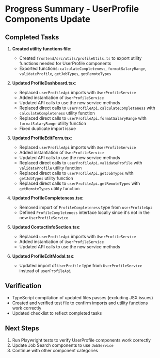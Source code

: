 # Progress Summary - UserProfile Components Update

## Completed Tasks

1. **Created utility functions file**:
   - Created `frontend/src/utils/profileUtils.ts` to export utility functions needed for UserProfile components
   - Exported functions: `calculateCompleteness`, `formatSalaryRange`, `validateProfile`, `getJobTypes`, `getRemoteTypes`

2. **Updated ProfileDashboard.tsx**:
   - Replaced `userProfileApi` imports with `UserProfileService`
   - Added instantiation of `UserProfileService`
   - Updated API calls to use the new service methods
   - Replaced direct calls to `userProfileApi.calculateCompleteness` with `calculateCompleteness` utility function
   - Replaced direct calls to `userProfileApi.formatSalaryRange` with `formatSalaryRange` utility function
   - Fixed duplicate import issue

3. **Updated ProfileEditForm.tsx**:
   - Replaced `userProfileApi` imports with `UserProfileService`
   - Added instantiation of `UserProfileService`
   - Updated API calls to use the new service methods
   - Replaced direct calls to `userProfileApi.validateProfile` with `validateProfile` utility function
   - Replaced direct calls to `userProfileApi.getJobTypes` with `getJobTypes` utility function
   - Replaced direct calls to `userProfileApi.getRemoteTypes` with `getRemoteTypes` utility function

4. **Updated ProfileCompleteness.tsx**:
   - Removed import of `ProfileCompleteness` type from `userProfileApi`
   - Defined `ProfileCompleteness` interface locally since it's not in the new `UserProfileService`

5. **Updated ContactInfoSection.tsx**:
   - Replaced `userProfileApi` imports with `UserProfileService`
   - Added instantiation of `UserProfileService`
   - Updated API calls to use the new service methods

6. **Updated ProfileEditModal.tsx**:
   - Updated import of `UserProfile` type from `UserProfileService` instead of `userProfileApi`

## Verification

- TypeScript compilation of updated files passes (excluding JSX issues)
- Created and verified test file to confirm imports and utility functions work correctly
- Updated checklist to reflect completed tasks

## Next Steps

1. Run Playwright tests to verify UserProfile components work correctly
2. Update Job Search components to use `JobService`
3. Continue with other component categories
